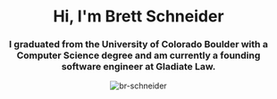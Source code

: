 <h1 align="center">Hi, I'm Brett Schneider</h1>
<h3 align="center">I graduated from the University of Colorado Boulder with a Computer Science degree and am currently a founding software engineer at Gladiate Law.</h3>

<p align="center"> 
  <img src="https://komarev.com/ghpvc/?username=br-schneider&label=Profile%20views&color=0e75b6&style=flat" alt="br-schneider"/> 
</p>
